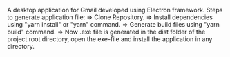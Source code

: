 A desktop application for Gmail developed using Electron framework.
Steps to generate application file:
  => Clone Repository.
  => Install dependencies using "yarn install" or "yarn" command.
  => Generate build files using "yarn build" command.
  => Now .exe file is generated in the dist folder of the project root directory, open the exe-file and install the application in any directory.
